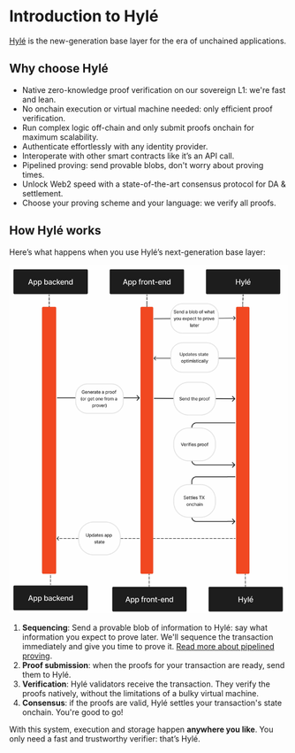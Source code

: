 # Introduction to Hylé

[Hylé](https://hyle.eu/) is the new-generation base layer for the era of unchained applications.

## Why choose Hylé

- Native zero-knowledge proof verification on our sovereign L1: we're fast and lean.
- No onchain execution or virtual machine needed: only efficient proof verification.
- Run complex logic off-chain and only submit proofs onchain for maximum scalability.
- Authenticate effortlessly with any identity provider.
- Interoperate with other smart contracts like it’s an API call.
- Pipelined proving: send provable blobs, don't worry about proving times.
- Unlock Web2 speed with a state-of-the-art consensus protocol for DA & settlement.
- Choose your proving scheme and your language: we verify all proofs.

## How Hylé works

Here’s what happens when you use Hylé’s next-generation base layer:

![Sequence diagram explaining the steps as listed below.](./assets/img/hyle-main-diagram.jpg)

1. **Sequencing**: Send a provable blob of information to Hylé: say what information you expect to prove later. We'll sequence the transaction immediately and give you time to prove it. [Read more about pipelined proving](https://blog.hyle.eu/an-introduction-to-delayed-proving/).
1. **Proof submission**: when the proofs for your transaction are ready, send them to Hylé.
1. **Verification**: Hylé validators receive the transaction. They verify the proofs natively, without the limitations of a bulky virtual machine.
1. **Consensus**: if the proofs are valid, Hylé settles your transaction's state onchain. You're good to go!

With this system, execution and storage happen **anywhere you like**. You only need a fast and trustworthy verifier: that’s Hylé.
